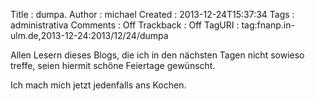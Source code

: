 Title     : dumpa.
Author    : michael
Created   : 2013-12-24T15:37:34
Tags      : administrativa
Comments  : Off
Trackback : Off
TagURI    : tag:fnanp.in-ulm.de,2013-12-24:2013/12/24/dumpa

Allen Lesern dieses Blogs, die ich in den nächsten Tagen nicht sowieso
treffe, seien hiermit schöne Feiertage gewünscht.

Ich mach mich jetzt jedenfalls ans Kochen.
